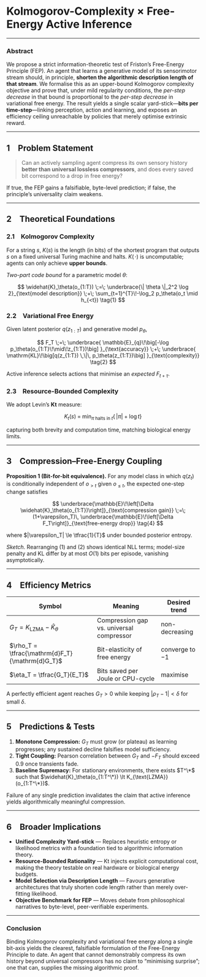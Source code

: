 # Kolmogorov-Complexity × Free-Energy Active Inference

---

### Abstract

We propose a strict information-theoretic test of Friston’s Free-Energy Principle (FEP). An agent that learns a generative model of its sensorimotor stream should, in principle, **shorten the algorithmic description length of that stream**. We formalise this as an upper-bound Kolmogorov complexity objective and prove that, under mild regularity conditions, the *per-step decrease* in that bound is proportional to the *per-step decrease* in variational free energy. The result yields a single scalar yard-stick—**bits per time-step**—linking perception, action and learning, and exposes an efficiency ceiling unreachable by policies that merely optimise extrinsic reward.

---

## 1 Problem Statement

> Can an actively sampling agent compress its own sensory history **better than universal lossless compressors**, and does every saved bit correspond to a drop in free energy?

If true, the FEP gains a falsifiable, byte-level prediction; if false, the principle’s universality claim weakens.

---

## 2 Theoretical Foundations

### 2.1 Kolmogorov Complexity

For a string $s$, $K(s)$ is the length (in bits) of the shortest program that outputs $s$ on a fixed universal Turing machine and halts. $K(\,\cdot)$ is uncomputable; agents can only achieve **upper bounds**.

*Two-part code bound* for a parametric model $\theta$:

$$
\widehat{K}_\theta(o_{1:T}) \;=\; \underbrace{\| \theta \|_2^2 \log 2}_{\text{model description}} \;+\; \sum_{t=1}^{T}\!-\log_2 p_\theta(o_t \mid h_{<t})
\tag{1}
$$

### 2.2 Variational Free Energy

Given latent posterior $q(z_{1:T})$ and generative model $p_\theta$,

$$
F_T \;=\; \underbrace{ \mathbb{E}_{q}\!\big[-\log p_\theta(o_{1:T}\!\mid\!z_{1:T})\big] }_{\text{accuracy}} \;+\; \underbrace{ \mathrm{KL}\!\big[q(z_{1:T}) \,\|\, p_\theta(z_{1:T})\big] }_{\text{complexity}}
\tag{2}
$$

Active inference selects actions that minimise an *expected* $F_{t+\tau}$.

### 2.3 Resource-Bounded Complexity

We adopt Levin’s **Kt** measure:

$$
K_t(s) \;=\; \min_{\pi\;\text{halts in}\;t} \big\{\, |\pi| \;+\; \log t \big\}
\tag{3}
$$

capturing both brevity and computation time, matching biological energy limits.

---

## 3 Compression–Free-Energy Coupling

**Proposition 1 (Bit-for-bit equivalence).**
For any model class in which $q(z_t)$ is conditionally independent of $o_{>t}$ given $o_{\le t}$, the expected one-step change satisfies

$$
\underbrace{\mathbb{E}\!\left[\Delta \widehat{K}_\theta(o_{1:T})\right]}_{\text{compression gain}}
\;=\;
(1+\varepsilon_T)\,
\underbrace{\mathbb{E}\!\left[\Delta F_T\right]}_{\text{free-energy drop}}
\tag{4}
$$

where $|\varepsilon_T| \le \tfrac{1}{T}$ under bounded posterior entropy.

*Sketch.* Rearranging (1) and (2) shows identical NLL terms; model-size penalty and KL differ by at most $O(1)$ bits per episode, vanishing asymptotically.

---

## 4 Efficiency Metrics

| Symbol                                          | Meaning                                  | Desired trend  |
| ----------------------------------------------- | ---------------------------------------- | -------------- |
| $G_T = K_{\text{LZMA}} - \widehat{K}_\theta$    | Compression gap vs. universal compressor | non-decreasing |
| $\rho_T = \tfrac{\mathrm{d}F_T}{\mathrm{d}G_T}$ | Bit-elasticity of free energy            | converge to −1 |
| $\eta_T = \tfrac{G_T}{E_T}$                     | Bits saved per Joule or CPU-cycle        | maximise       |

A perfectly efficient agent reaches $G_T > 0$ while keeping $|\rho_T - 1| < \delta$ for small $\delta$.

---

## 5 Predictions & Tests

1. **Monotone Compression:** $G_T$ must grow (or plateau) as learning progresses; any sustained decline falsifies model sufficiency.
2. **Tight Coupling:** Pearson correlation between $G_T$ and $-F_T$ should exceed 0.9 once transients fade.
3. **Baseline Supremacy:** For stationary environments, there exists $T^\*$ such that $\widehat{K}_\theta(o_{1:T^\*}) \lt K_{\text{LZMA}}(o_{1:T^\*})$.

Failure of any single prediction invalidates the claim that active inference yields algorithmically meaningful compression.

---

## 6 Broader Implications

* **Unified Complexity Yard-stick** — Replaces heuristic entropy or likelihood metrics with a foundation tied to algorithmic information theory.
* **Resource-Bounded Rationality** — Kt injects explicit computational cost, making the theory testable on real hardware or biological energy budgets.
* **Model Selection via Description Length** — Favours generative architectures that truly shorten code length rather than merely over-fitting likelihood.
* **Objective Benchmark for FEP** — Moves debate from philosophical narratives to byte-level, peer-verifiable experiments.

---

### Conclusion

Binding Kolmogorov complexity and variational free energy along a single bit-axis yields the clearest, falsifiable formulation of the Free-Energy Principle to date. An agent that cannot demonstrably compress its own history beyond universal compressors has no claim to “minimising surprise”; one that can, supplies the missing algorithmic proof.

